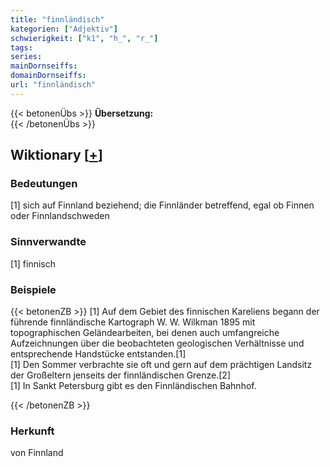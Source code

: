 ```yaml
---
title: "finnländisch"
kategorien: ["Adjektiv"]
schwierigkeit: ["k1", "h_", "r_"]
tags:
series:
mainDornseiffs:
domainDornseiffs:
url: "finnländisch"
---
```


{{< betonenÜbs >}}
**Übersetzung:**  
{{< /betonenÜbs >}}

## Wiktionary [[+](https://de.wiktionary.org/wiki/finnländisch)]

### Bedeutungen
[1] sich auf Finnland beziehend; die Finnländer betreffend, egal ob Finnen oder Finnlandschweden  

### Sinnverwandte
[1] finnisch  

### Beispiele
{{< betonenZB >}}
[1] Auf dem Gebiet des finnischen Kareliens begann der führende finnländische Kartograph W. W. Wilkman 1895 mit topographischen Geländearbeiten, bei denen auch umfangreiche Aufzeichnungen über die beobachteten geologischen Verhältnisse und entsprechende Handstücke entstanden.[1]  
[1] Den Sommer verbrachte sie oft und gern auf dem prächtigen Landsitz der Großeltern jenseits der finnländischen Grenze.[2]  
[1] In Sankt Petersburg gibt es den Finnländischen Bahnhof.  

{{< /betonenZB >}}
### Herkunft
von Finnland  


